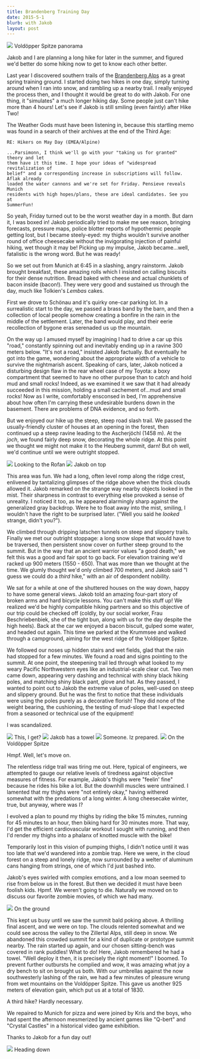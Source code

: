 ```yaml
---
title: Brandenberg Training Day
date: 2015-5-1
blurb: with Jakob
layout: post
---
```



<a href='https://www.flickr.com/photos/55338612@N00/17152194248'>
<img src='https://farm8.static.flickr.com/7664/17152194248_0c2f2d69ee_b.jpg'></a>
Voldöpper Spitze panorama



Jakob and I are planning a long hike for later in the summer, and figured we'd
better do some hiking now to get to know each other better.

Last year I discovered southern trails of the
[Brandenberg Alps](http://en.wikipedia.org/wiki/Brandenberg_Alps) as a great
spring training ground. I started doing two hikes in one day, simply turning
around when I ran into snow, and rambling up a nearby trail. I really enjoyed
the process then, and I thought it would be great to do with Jakob. For one
thing, it "simulates" a much longer hiking day. Some people just can't hike more
than 4 hours! Let's see if Jakob is still smiling (even faintly) after Hike Two!

The Weather Gods must have been listening in, because this startling memo was
found in a search of their archives at the end of the Third Age:

    RE: Hikers on May Day (EMEA/Alpine)

    ...Parsimonn, I think we'll go with your "taking us for granted" theory and let
    them have it this time. I hope your ideas of "widespread revitalization of
    belief" and a corresponding increase in subscriptions will follow. Aflak already
    loaded the water cannons and we're set for Friday. Pensieve reveals Munich
    residents with high hopes/plans, these are ideal candidates. See you at
    SummerFun!



So yeah, Friday turned out to be the worst weather day in a month. But darn it,
I was boxed in! Jakob periodically tried to make me see reason, bringing
forecasts, pressure maps, police blotter reports of hypothermic people getting
lost, but I became steely-eyed: my thighs wouldn't survive another round of
office cheesecake without the invigorating injection of painful hiking, wet
though it may be! Picking up my impulse, Jakob became...well, fatalistic is the
wrong word. But he was ready!

So we set out from Munich at 6:45 in a slashing, angry rainstorm. Jakob brought
breakfast, these amazing rolls which I insisted on calling biscuits for their
dense nutrition. Bread baked with cheese and actual chunklets of bacon inside
(bacon!). They were very good and sustained us through the day, much like
Tolkien's _Lembas_ cakes.

First we drove to Schönau and it's quirky one-car parking lot. In a surrealistic
start to the day, we passed a brass band by the barn, and then a collection of
local people somehow creating a bonfire in the rain in the middle of the
settlement. Later, the band would play, and their eerie recollection of bygone
eras serenaded us up the mountain.

On the way up I amused myself by imagining I had to drive a car up this "road,"
constantly spinning out and inevitably ending up in a ravine 300 meters
below. "It's not a road," insisted Jakob factually. But eventually he got into
the game, wondering about the appropriate width of a vehicle to survive the
nightmarish ascent. Speaking of cars, later, Jakob noticed a disturbing design
flaw in the rear wheel case of my Toyota: a boxy compartment that seemed to have
no other purpose than to catch and hold mud and small rocks! Indeed, as we
examined it we saw that it had already succeeded in this mission, holding a
small cachement of...mud and small rocks! Now as I write, comfortably ensconsed
in bed, I'm apprehensive about how often I'm carrying these undesirable
burdens down in the basement. There are problems of DNA evidence, and so
forth.

But we enjoyed our hike up the steep, steep road slash trail. We passed the
usually-friendly cluster of houses at an opening in the forest, then continued
up a steep ravine leading to the Ascherjöchl (1458 m). At the _joch_, we found
fairly deep snow, decorating the whole ridge. At this point we thought we might
not make it to the Heuberg summit, darn! But oh well, we'd continue until we
were outright stopped.

<a href='https://www.flickr.com/photos/55338612@N00/16719736893'>
<img src='https://farm8.static.flickr.com/7660/16719736893_60116cd331_b.jpg'></a>
Looking to the Rofan



<a href='https://www.flickr.com/photos/55338612@N00/17153762169'>
<img src='https://farm8.static.flickr.com/7784/17153762169_ac89fe2cc5_b.jpg'></a>
Jakob on top



This area was fun. We had a long, often level romp along the ridge crest,
enlivened by tantalizing glimpses of the ridge above when the thick clouds
allowed it. Jakob remarked on the strange way nearby objects looked in the
mist. Their sharpness in contrast to everything else provoked a sense of
unreality. I noticed it too, as he appeared alarmingly sharp against the
generalized gray backdrop. Were he to float away into the mist, smiling, I
wouldn't have the right to be surprised later. ("Well you said he _looked_
strange, didn't you?").

We climbed through dripping latschen tunnels on steep and slippery
trails. Finally we met our outright stoppage: a long snow slope that would have
to be traversed, then persistent snow cover on further steep ground to the
summit. But in the way that an ancient warrior values "a good death," we felt
this was a good and fair spot to go back. For elevation training we'd racked up
900 meters (1550 - 650). That was more than we thought at the time. We glumly
thought we'd only climbed 700 meters, and Jakob said "I guess we could do a
*third* hike," with an air of despondent nobility.

We sat for a while at one of the shuttered houses on the way down, happy to have
some general views. Jakob told an amazing four-part story of broken arms and
hard bicycle lessons. You can't make this stuff up! We realized we'd be highly
compatible hiking partners and so this objective of our trip could be checked
off (coldly, by our social worker, Frau Beschriebenbiek, she of the tight bun,
along with us for the day despite the high heels). Back at the car we enjoyed a
bacon biscuit, gulped some water, and headed out again. This time we parked at
the Krummsee and walked through a campground, aiming for the west ridge of the
Voldöpper Spitze.

We followed our noses up hidden stairs and wet fields, glad that the rain had
stopped for a few minutes. We found a road and signs pointing to the summit. At
one point, the steepening trail led through what looked to my weary Pacific
Northwestern eyes like an industrial-scale clear cut. Two men came down,
appearing very dashing and technical with shiny black hiking poles, and matching
shiny black pant, glove and hat. As they passed, I wanted to point out to Jakob
the extreme value of poles, well-used on steep and slippery ground. But he was
the first to notice that these individuals were using the poles purely as a
decorative florish! They did none of the weight bearing, the cushioning, the
testing of mud-slope that I expected from a seasoned or technical use of the
equipment!

I was scandalized.

<a href='https://www.flickr.com/photos/55338612@N00/16717514274'>
<img src='https://farm8.static.flickr.com/7668/16717514274_a094250e7f_b.jpg'></a>
This, I get?


<a href='https://www.flickr.com/photos/55338612@N00/17153754929'>
<img src='https://farm8.static.flickr.com/7670/17153754929_05db49324d_b.jpg'></a>
Jakob has a towel


<a href='https://www.flickr.com/photos/55338612@N00/17339989605'>
<img src='https://farm9.static.flickr.com/8727/17339989605_44843935a7_b.jpg'></a>
Someone. Iz prepared.



<a href='https://www.flickr.com/photos/55338612@N00/17338094352'>
<img src='https://farm8.static.flickr.com/7773/17338094352_ff5d42eaa4_b.jpg'></a>
On the Voldöpper Spitze



Hmpf. Well, let's move on.

The relentless ridge trail was tiring me out. Here, typical of engineers, we
attempted to gauge our relative levels of tiredness against objective measures
of fitness. For example, Jakob's thighs were "feelin' fine" because he rides his
bike a lot. But the downhill muscles were untrained. I lamented that my thighs
were "not entirely okay," having withered somewhat with the predations of a long
winter. A long cheesecake winter, true, but anyway, where was I?

I evolved a plan to pound my thighs by riding the bike 15 minutes, running for
45 minutes to an hour, then biking hard for 30 minutes more. That way, I'd get
the efficient cardiovascular workout I sought with running, and then I'd render
my thighs into a phalanx of knotted muscle with the bike!

Temporarily lost in this vision of pumping thighs, I didn't notice until it was
too late that we'd wandered into a zombie trap. Here we were, in the cloud
forest on a steep and lonely ridge, now surrounded by a welter of aluminum cans
hanging from strings, one of which I'd just bashed into.

Jakob's eyes swirled with complex emotions, and a low moan seemed to rise from
below us in the forest. But then we decided it must have been foolish
kids. Hpmf. We weren't going to die. Naturally we moved on to discuss our
favorite zombie movies, of which we had many.

<a href='https://www.flickr.com/photos/55338612@N00/17132551497'>
<img src='https://farm8.static.flickr.com/7705/17132551497_9a5d7cb7d3_b.jpg'></a>
On the ground



This kept us busy until we saw the summit bald poking above. A thrilling final
ascent, and we were on top. The clouds relented somewhat and we could see across
the valley to the Zillertal Alps, still deep in snow. We abandoned this crowded
summit for a kind of duplicate or prototype summit nearby. The rain started up
again, and our chosen sitting-bench was covered in rank puddles! What to do!
Here, Jakob remembered he had a towel. "Well deploy it then, it is precisely the
right moment!" I boomed. To prevent further outbursts he complied and wow, it
was amazing what joy a dry bench to sit on brought us both. With our umbrellas
against the now southwesterly lashing of the rain, we had a few minutes of
pleasure wrung from wet mountains on the Voldöpper Spitze. This gave us another
925 meters of elevation gain, which put us at a total of 1830.

A third hike? Hardly necessary.

We repaired to Munich for pizza and were joined by Kris and the boys, who had
spent the afternoon mesmerized by ancient games like "Q-bert" and "Crystal
Castles" in a historical video game exhibition.

Thanks to Jakob for a fun day out!

<a href='https://www.flickr.com/photos/55338612@N00/17152423180'>
<img src='https://farm9.static.flickr.com/8736/17152423180_ebc87e9925_b.jpg'></a>
Heading down




